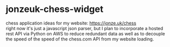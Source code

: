 # jonzeuk-chess-widget
chess application ideas for my website: https://jonze.uk/chess <br />
right now it's just a javascript json parser, but I plan to incorporate
a hosted rest API via Python on AWS to reduce redundant data as well as to decouple the speed
of the speed of the chess.com API from my website loading.
